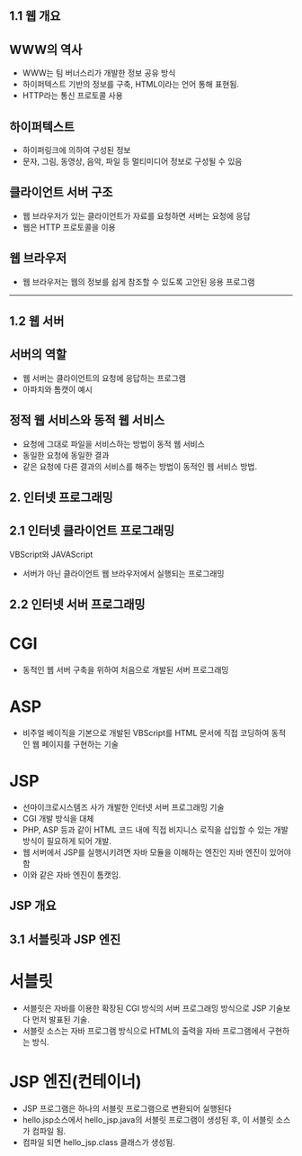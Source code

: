 ## 1.1 웹 개요

## WWW의 역사
- WWW는 팀 버너스리가 개발한 정보 공유 방식
- 하이퍼텍스트 기반의 정보를 구축, HTML이라는 언어 통해 표현됨.
- HTTP라는 통신 프로토콜 사용

## 하이퍼텍스트
- 하이퍼링크에 의하여 구성된 정보
- 문자, 그림, 동영상, 음악, 파일 등 멀티미디어 정보로 구성될 수 있음

## 클라이언트 서버 구조
- 웹 브라우저가 있는 클라이언트가 자료를 요청하면 서버는 요청에 응답
- 웹은 HTTP 프로토콜을 이용

## 웹 브라우저
- 웹 브라우저는 웹의 정보를 쉽게 참조할 수 있도록 고안된 응용 프로그램

------------------------------------------------------------------

## 1.2 웹 서버

## 서버의 역할

- 웹 서버는 클라이언트의 요청에 응답하는 프로그램
- 아파치와 톰캣이 예시

## 정적 웹 서비스와 동적 웹 서비스
- 요청에 그대로 파일을 서비스하는 방법이 동적 웹 서비스
- 동일한 요청에 동일한 결과
- 같은 요청에 다른 결과의 서비스를 해주는 방법이 동적인 웹 서비스 방법.

## 2. 인터넷 프로그래밍
## 2.1 인터넷 클라이언트 프로그래밍

VBScript와 JAVAScript
- 서버가 아닌 클라이언트 웹 브라우저에서 실행되는 프로그래밍

## 2.2 인터넷 서버 프로그래밍

# CGI
- 동적인 웹 서버 구축을 위하여 처음으로 개발된 서버 프로그래밍

# ASP
- 비주얼 베이직을 기본으로 개발된 VBScript를 HTML 문서에 직접 코딩하여 동적인 웹 페이지를 구현하는 기술

# JSP
- 선마이크로시스템즈 사가 개발한 인터넷 서버 프로그래밍 기술
- CGI 개발 방식을 대체
- PHP, ASP 등과 같이 HTML 코드 내에 직접 비지니스 로직을 삽입할 수 있는 개발 방식이 필요하게 되어 개발.
- 웹 서버에서 JSP를 실행시키려면 자바 모듈을 이해하는 엔진인 자바 엔진이 있어야 함
- 이와 같은 자바 엔진이 톰캣임.

## JSP 개요
## 3.1 서블릿과 JSP 엔진

# 서블릿
- 서블릿은 자바를 이용한 확장된 CGI 방식의 서버 프로그래밍 방식으로 JSP 기술보다 먼저 발표된 기술.
- 서블릿 소스는 자바 프로그램 방식으로 HTML의 출력을 자바 프로그램에서 구현하는 방식.

# JSP 엔진(컨테이너)
- JSP 프로그램은 하나의 서블릿 프로그램으로 변환되어 실행된다
- hello.jsp소스에서 hello_jsp.java의 서블릿 프로그램이 생성된 후, 이 서블릿 소스가 컴파일 됨.
- 컴파일 되면 hello_jsp.class 클래스가 생성됨.
